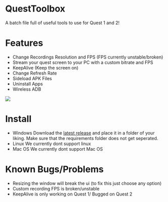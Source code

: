# QuestToolbox
A batch file full of useful tools to use for Quest 1 and 2!

# Features
- Change Recordings Resolution and FPS (FPS currently unstable/broken)
- Stream your quest screen to your PC with a custom bitrate and FPS
- KeepAlive (Keep the screen on)
- Change Refresh Rate
- Sideload APK Files
- Uninstall Apps
- Wireless ADB

![](https://i.imgur.com/9uKgkq2.png)

# Install
- Windows
Download the [latest release](https://github.com/mitchv2020/QuestToolbox/releases/latest/download/QuestToolbox.zip) and place it in a folder of your liking. Make sure that the requirements folder does not get seperated.
- Linux
We currently dont support linux
- Mac OS
We currently dont support Mac OS

# Known Bugs/Problems
- Resizing the window will break the ui (to fix this just choose any option)
- Custom recording FPS is broken/unstable
- KeepAlive is only working on Quest 1/ Bugged on Quest 2
